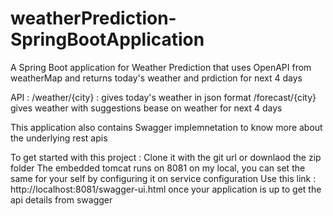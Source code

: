 # weatherPrediction-SpringBootApplication
A Spring Boot application for Weather Prediction that uses OpenAPI from weatherMap and returns today's weather and prdiction for next 4 days

API :
/weather/{city} : gives today's weather in json format
/forecast/{city} gives weather with suggestions bease on weather for next 4 days

This application also contains Swagger implemnetation to know more about the underlying rest apis

To get started with this project :
Clone it with the git url or downlaod the zip folder
The embedded tomcat runs on 8081 on my local, you can set the same for your self by configuring it on service configuration 
Use this link :  http://localhost:8081/swagger-ui.html once your application is up to get the api details from swagger

